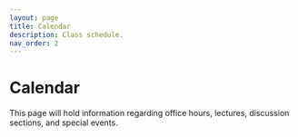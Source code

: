 ```yaml
---
layout: page
title: Calendar
description: Class schedule.
nav_order: 2
---
```


# Calendar

This page will hold information regarding office hours, lectures, discussion sections, and special events.
